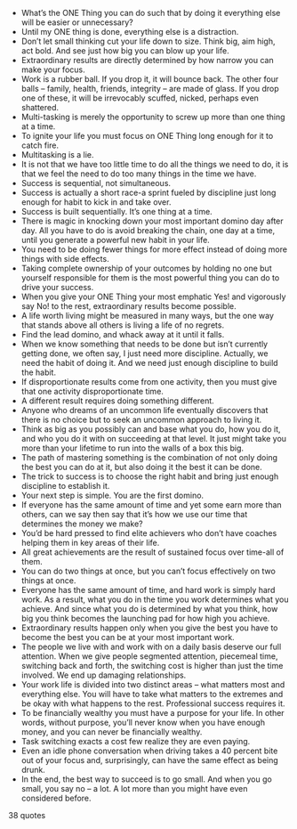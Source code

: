  - What’s the ONE Thing you can do such that by doing it everything else will be easier or unnecessary?
 - Until my ONE thing is done, everything else is a distraction.
 - Don’t let small thinking cut your life down to size. Think big, aim high, act bold. And see just how big you can blow up your life.
 - Extraordinary results are directly determined by how narrow you can make your focus.
 - Work is a rubber ball. If you drop it, it will bounce back. The other four balls – family, health, friends, integrity – are made of glass. If you drop one of these, it will be irrevocably scuffed, nicked, perhaps even shattered.
 - Multi-tasking is merely the opportunity to screw up more than one thing at a time.
 - To ignite your life you must focus on ONE Thing long enough for it to catch fire.
 - Multitasking is a lie.
 - It is not that we have too little time to do all the things we need to do, it is that we feel the need to do too many things in the time we have.
 - Success is sequential, not simultaneous.
 - Success is actually a short race-a sprint fueled by discipline just long enough for habit to kick in and take over.
 - Success is built sequentially. It’s one thing at a time.
 - There is magic in knocking down your most important domino day after day. All you have to do is avoid breaking the chain, one day at a time, until you generate a powerful new habit in your life.
 - You need to be doing fewer things for more effect instead of doing more things with side effects.
 - Taking complete ownership of your outcomes by holding no one but yourself responsible for them is the most powerful thing you can do to drive your success.
 - When you give your ONE Thing your most emphatic Yes! and vigorously say No! to the rest, extraordinary results become possible.
 - A life worth living might be measured in many ways, but the one way that stands above all others is living a life of no regrets.
 - Find the lead domino, and whack away at it until it falls.
 - When we know something that needs to be done but isn’t currently getting done, we often say, I just need more discipline. Actually, we need the habit of doing it. And we need just enough discipline to build the habit.
 - If disproportionate results come from one activity, then you must give that one activity disproportionate time.
 - A different result requires doing something different.
 - Anyone who dreams of an uncommon life eventually discovers that there is no choice but to seek an uncommon approach to living it.
 - Think as big as you possibly can and base what you do, how you do it, and who you do it with on succeeding at that level. It just might take you more than your lifetime to run into the walls of a box this big.
 - The path of mastering something is the combination of not only doing the best you can do at it, but also doing it the best it can be done.
 - The trick to success is to choose the right habit and bring just enough discipline to establish it.
 - Your next step is simple. You are the first domino.
 - If everyone has the same amount of time and yet some earn more than others, can we say then say that it’s how we use our time that determines the money we make?
 - You’d be hard pressed to find elite achievers who don’t have coaches helping them in key areas of their life.
 - All great achievements are the result of sustained focus over time-all of them.
 - You can do two things at once, but you can’t focus effectively on two things at once.
 - Everyone has the same amount of time, and hard work is simply hard work. As a result, what you do in the time you work determines what you achieve. And since what you do is determined by what you think, how big you think becomes the launching pad for how high you achieve.
 - Extraordinary results happen only when you give the best you have to become the best you can be at your most important work.
 - The people we live with and work with on a daily basis deserve our full attention. When we give people segmented attention, piecemeal time, switching back and forth, the switching cost is higher than just the time involved. We end up damaging relationships.
 - Your work life is divided into two distinct areas – what matters most and everything else. You will have to take what matters to the extremes and be okay with what happens to the rest. Professional success requires it.
 - To be financially wealthy you must have a purpose for your life. In other words, without purpose, you’ll never know when you have enough money, and you can never be financially wealthy.
 - Task switching exacts a cost few realize they are even paying.
 - Even an idle phone conversation when driving takes a 40 percent bite out of your focus and, surprisingly, can have the same effect as being drunk.
 - In the end, the best way to succeed is to go small. And when you go small, you say no – a lot. A lot more than you might have even considered before.

38 quotes